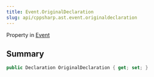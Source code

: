 ```yaml
---
title: Event.OriginalDeclaration
slug: api/cppsharp.ast.event.originaldeclaration
---
```

Property in [Event](/api/cppsharp/ast/event)

## Summary



```csharp
public Declaration OriginalDeclaration { get; set; }
```

